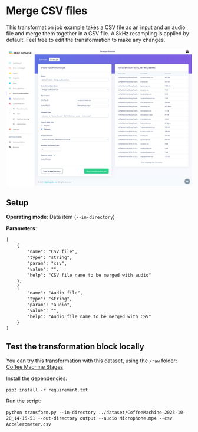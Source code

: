# Merge CSV files

This transformation job example takes a CSV file as an input and an audio file and merge them together in a CSV file. A 8kHz resampling is applied by default. Feel free to edit the transformation to make any changes.

![Run job](https://github.com/edgeimpulse/transformation-blocks/blob/main/assets/merge-audio-time-series-csv/run-merge-audio-csv.png?raw=true)

## Setup

**Operating mode**: Data item (`--in-directory`)

**Parameters**:

```
[
    {
        "name": "CSV file",
        "type": "string",
        "param": "csv",
        "value": "",
        "help": "CSV file name to be merged with audio"
    },
    {
        "name": "Audio file",
        "type": "string",
        "param": "audio",
        "value": "",
        "help": "Audio file name to be merged with CSV"
    }
]
```

## Test the transformation block locally

You can try this transformation with this dataset, using the `/raw` folder:
[Coffee Machine Stages](https://cdn.edgeimpulse.com/datasets/coffee-machine-stages.zip)

Install the dependencies:
```
pip3 install -r requirement.txt
```
Run the script:
```
python transform.py --in-directory ../dataset/CoffeeMachine-2023-10-20_14-15-51 --out-directory output --audio Microphone.mp4 --csv Accelerometer.csv
```